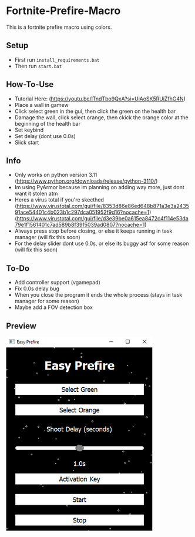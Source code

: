 # Fortnite-Prefire-Macro
This is a fortnite prefire macro using colors.
## Setup
- First run `install_requirements.bat`
- Then run `start.bat`
## How-To-Use
- Tutorial Here: (https://youtu.be/lTndTbo9QxA?si=UiAoSK5RUiZfhG4N)
- Place a wall in gamew
- Click select green in the gui, then click the green on the health bar
- Damage the wall, click select orange, then ckick the orange color at the beginning of the health bar
- Set keybind
- Set delay (dont use 0.0s)
- Slick start
## Info
- Only works on python version 3.11 (https://www.python.org/downloads/release/python-3110/)
- Im using PyArmor because im planning on adding way more, just dont want it stolen atm
- Heres a virus total if you're skecthed (https://www.virustotal.com/gui/file/8353d86e86ed648b871a3e3a243591ace54401c4b023b1c297dca051952f9d16?nocache=1)
  (https://www.virustotal.com/gui/file/d3e39be0a615ea8472c4f114e53da79e1f1561401c7ad589b8f39f5039ad0807?nocache=1)
- Always press stop before closing, or else it keeps running in task manager (will fix this soon)
- For the delay slider dont use 0.0s, or else its buggy asf for some reason (will fix this soon)
## To-Do
- Add controller support (vgamepad)
- Fix 0.0s delay bug
- When you close the program it ends the whole process (stays in task manager for some reason)
- Maybe add a FOV detection box
## Preview
![Easy Prefire GUI](https://github.com/srryx/Fortnite-Prefire-Macro/blob/main/preview.png)
